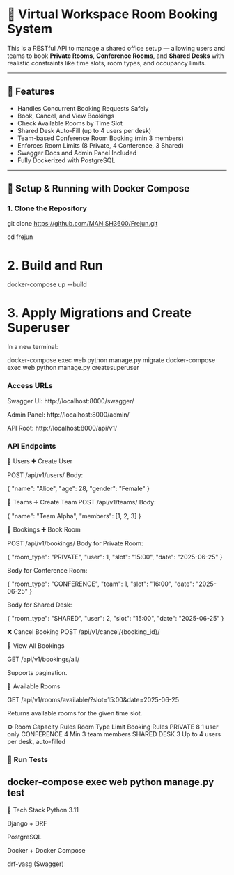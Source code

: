 # 🏢 Virtual Workspace Room Booking System

This is a RESTful API to manage a shared office setup — allowing users and teams to book **Private Rooms**, **Conference Rooms**, and **Shared Desks** with realistic constraints like time slots, room types, and occupancy limits.

---

## 🚀 Features
- Handles Concurrent Booking Requests Safely
- Book, Cancel, and View Bookings
- Check Available Rooms by Time Slot
- Shared Desk Auto-Fill (up to 4 users per desk)
- Team-based Conference Room Booking (min 3 members)
- Enforces Room Limits (8 Private, 4 Conference, 3 Shared)
- Swagger Docs and Admin Panel Included
- Fully Dockerized with PostgreSQL

---



## 🐳 Setup & Running with Docker Compose

### 1. Clone the Repository

git clone https://github.com/MANISH3600/Frejun.git

 cd frejun

# 2. Build and Run
 docker-compose up --build


# 3. Apply Migrations and Create Superuser
In a new terminal:

 docker-compose exec web python manage.py migrate
 docker-compose exec web python manage.py createsuperuser


### Access URLs
Swagger UI: http://localhost:8000/swagger/

Admin Panel: http://localhost:8000/admin/

API Root: http://localhost:8000/api/v1/





### API Endpoints
📌 Users
➕ Create User

POST /api/v1/users/
Body:

{
  "name": "Alice",
  "age": 28,
  "gender": "Female"
}

👥 Teams
➕ Create Team
POST /api/v1/teams/
Body:

{
  "name": "Team Alpha",
  "members": [1, 2, 3]
}


📅 Bookings
➕ Book Room

POST /api/v1/bookings/
Body for Private Room:


{
  "room_type": "PRIVATE",
  "user": 1,
  "slot": "15:00",
  "date": "2025-06-25"
}

Body for Conference Room:

{
  "room_type": "CONFERENCE",
  "team": 1,
  "slot": "16:00",
  "date": "2025-06-25"
}

Body for Shared Desk:

{
  "room_type": "SHARED",
  "user": 2,
  "slot": "15:00",
  "date": "2025-06-25"
}


❌ Cancel Booking
POST /api/v1/cancel/{booking_id}/

📖 View All Bookings

GET /api/v1/bookings/all/

Supports pagination.


🏢 Available Rooms

GET /api/v1/rooms/available/?slot=15:00&date=2025-06-25

Returns available rooms for the given time slot.



⚙️ Room Capacity Rules
Room Type	Limit	Booking Rules
PRIVATE	8	1 user only
CONFERENCE	4	Min 3 team members
SHARED DESK	3	Up to 4 users per desk, auto-filled




### 🧪 Run Tests
## docker-compose exec web python manage.py test


📌 Tech Stack
Python 3.11

Django + DRF

PostgreSQL

Docker + Docker Compose

drf-yasg (Swagger)



